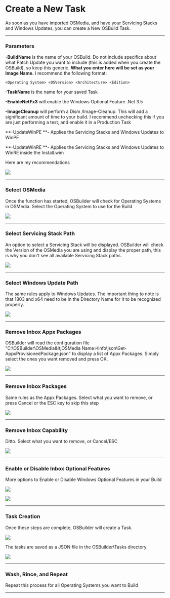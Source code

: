 # Create a New Task

As soon as you have imported OSMedia, and have your Servicing Stacks and Windows Updates, you can create a New OSBuild Task.

---

### Parameters

**-BuildName** is the name of your OSBuild.  Do not include specifics about what Patch Update you want to include \(this is added when you create the OSBuild\), so keep this generic.  **What you enter here will be set as your Image Name.**  I recommend the following format:

```
<Operating System> <OSVersion> <Architecture> <Edition>
```

**-TaskName** is the name for your saved Task

**-EnableNetFx3** will enable the Windows Optional Feature .Net 3.5

**-ImageCleanup** will perform a Dism /Image-Cleanup.  This will add a significant amount of time to your build.  I recommend unchecking this if you are just performing a test, and enable it in a Production Task

**-UpdateWinPE **- Applies the Servicing Stacks and Windows Updates to WinPE

**-UpdateWinRE **- Applies the Servicing Stacks and Windows Updates to WinRE inside the Install.wim

Here are my recommendations

![](/assets/2018-07-10_14-43-42.png)

---

### Select OSMedia

Once the function has started, OSBuilder will check for Operating Systems in OSMedia.  Select the Operating System to use for the Build

![](/assets/2018-07-10_15-00-48.png)

---

### Select Servicing Stack Path

An option to select a Servicing Stack will be displayed.  OSBuilder will check the Version of the OSMedia you are using and display the proper path, this is why you don't see all available Servicing Stack paths.

![](/assets/2018-07-10_15-02-07.png)

---

### Select Windows Update Path

The same rules apply to Windows Updates.  The important thing to note is that 1803 and x64 need to be in the Directory Name for it to be recognized properly.

![](/assets/2018-07-10_15-03-56.png)

---

### Remove Inbox Appx Packages

OSBuilder will read the configuration file "C:\OSBuilder\OSMedia\&lt;OSMedia Name&gt;\info\json\Get-AppxProvisionedPackage.json" to display a list of Appx Packages.  Simply select the ones you want removed and press OK.

![](/assets/2018-07-10_15-05-35.png)

---

### Remove Inbox Packages

Same rules as the Appx Packages.  Select what you want to remove, or press Cancel or the ESC key to skip this step

![](/assets/2018-07-10_15-07-35.png)

---

### Remove Inbox Capability

Ditto.  Select what you want to remove, or Cancel/ESC

![](/assets/2018-07-10_15-09-24.png)

---

### Enable or Disable Inbox Optional Features

More options to Enable or Disable Windows Optional Features in your Build

![](/assets/2018-07-10_15-10-37.png)

![](/assets/2018-07-10_15-11-36.png)

---

### Task Creation

Once these steps are complete, OSBuilder will create a Task.

![](/assets/2018-07-10_15-15-42.png)

The tasks are saved as a JSON file in the OSBuilder\Tasks directory.

![](/assets/2018-07-10_15-16-52.png)

---

### Wash, Rince, and Repeat

Repeat this process for all Operating Systems you want to Build

---



